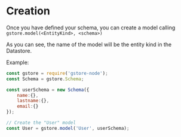 # Creation

Once you have defined your schema, you can create a model calling
`gstore.model(<EntityKind>, <schema>)`

As you can see, the name of the model will be the entity kind in the Datastore.

Example:
```js
const gstore = require('gstore-node');
const Schema = gstore.Schema;

const userSchema = new Schema({
    name:{},
    lastname:{},
    email:{}
});

// Create the "User" model
const User = gstore.model('User', userSchema);
```
